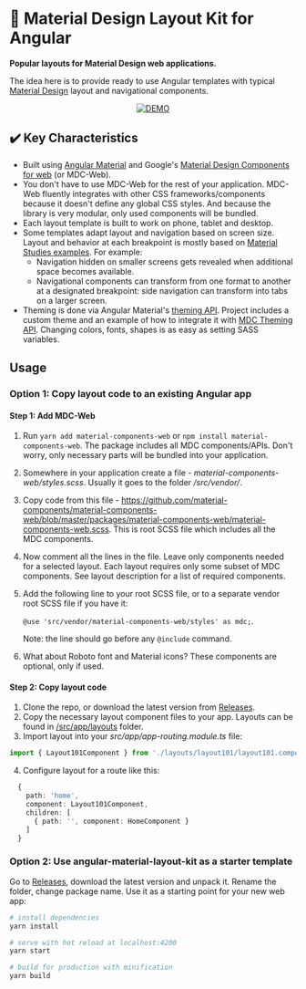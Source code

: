 # :rocket: Material Design Layout Kit for Angular

**Popular layouts for Material Design web applications.**

The idea here is to provide ready to use Angular templates with typical [Material Design](https://material.io/) layout and navigational components.

<p align="center">
  <a href="http://angular-layouts.keks-code.com/" target="_blank">
    <img src="https://kekscs.blob.core.windows.net/dev/material-layout-kit/demo-btn.png" alt="DEMO" title="DEMO">
  </a>
</p>

## :heavy_check_mark: Key Characteristics

* Built using [Angular Material](https://material.angular.io/) and Google's [Material Design Components for web](https://material.io/develop/web) (or MDC-Web).
* You don't have to use MDC-Web for the rest of your application. MDC-Web fluently integrates with other CSS frameworks/components because it doesn't define any global CSS styles. And because the library is very modular, only used components will be bundled.
* Each layout template is built to work on phone, tablet and desktop.
* Some templates adapt layout and navigation based on screen size. Layout and behavior at each breakpoint is mostly based on [Material Studies examples](https://material.io/design/material-studies/about-our-material-studies.html). For example:
  * Navigation hidden on smaller screens gets revealed when additional space becomes available.
  * Navigational components can transform from one format to another at a designated breakpoint: side navigation can transform into tabs on a larger screen.
* Theming is done via Angular Material's [theming API](https://material.angular.io/guide/theming). Project includes a custom theme and an example of how to integrate it with [MDC Theming API](https://github.com/material-components/material-components-web/tree/master/packages/mdc-theme). Changing colors, fonts, shapes is as easy as setting SASS variables.


## Usage

### Option 1: Copy layout code to an existing Angular app

#### Step 1: Add MDC-Web

1. Run `yarn add material-components-web` or `npm install material-components-web`. The package includes all MDC components/APIs. Don't worry,
only necessary parts will be bundled into your application.
2. Somewhere in your application create a file - _material-components-web/styles.scss_. Usually it goes to the folder _/src/vendor/_.
3. Copy code from this file - https://github.com/material-components/material-components-web/blob/master/packages/material-components-web/material-components-web.scss. This is root SCSS file which includes all the MDC components.
4. Now comment all the lines in the file. Leave only components needed for a selected layout. Each layout requires only some subset of MDC components. See layout description for a list of required components.
5. Add the following line to your root SCSS file, or to a separate vendor root SCSS file if you have it:

   `@use 'src/vendor/material-components-web/styles' as mdc;`.

   Note: the line should go before any `@include` command.
6. What about Roboto font and Material icons? These components are optional, only if used.


#### Step 2: Copy layout code

1. Clone the repo, or download the latest version from [Releases](https://github.com/kekscs/angular-material-layout-kit/releases).
2. Copy the necessary layout component files to your app. Layouts can be found in [/src/app/layouts](https://github.com/kekscs/angular-material-layout-kit/tree/master/src/app/layouts) folder.
3. Import layout into your _src/app/app-routing.module.ts_ file:
```ts
import { Layout101Component } from './layouts/layout101/layout101.component'
```
4. Configure layout for a route like this:
```ts
  {
    path: 'home',
    component: Layout101Component,
    children: [
      { path: '', component: HomeComponent }
    ]
  }
```


### Option 2: Use **angular-material-layout-kit** as a starter template

Go to [Releases](https://github.com/kekscs/angular-material-layout-kit/releases), download the latest version and unpack it. Rename the folder, change package name. Use it as a starting point for your new web app:

``` bash
# install dependencies
yarn install

# serve with hot reload at localhost:4200
yarn start

# build for production with minification
yarn build
```





